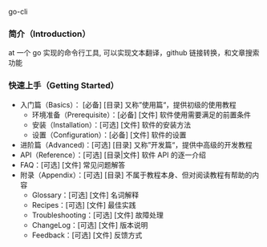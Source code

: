 go-cli

### 简介（Introduction）
at 一个 go 实现的命令行工具, 可以实现文本翻译，github 链接转换，和文章搜索功能

### 快速上手（Getting Started）


* 入门篇（Basics）： [必备] [目录] 又称”使用篇“，提供初级的使用教程
    * 环境准备（Prerequisite）：[必备] [文件] 软件使用需要满足的前置条件
    * 安装（Installation）：[可选] [文件] 软件的安装方法
    * 设置（Configuration）：[必备] [文件] 软件的设置
* 进阶篇（Advanced)：[可选] [目录] 又称”开发篇“，提供中高级的开发教程
* API（Reference）：[可选] [目录|文件] 软件 API 的逐一介绍
* FAQ：[可选] [文件] 常见问题解答
* 附录（Appendix）：[可选] [目录] 不属于教程本身、但对阅读教程有帮助的内容
    * Glossary：[可选] [文件] 名词解释
    * Recipes：[可选] [文件] 最佳实践
    * Troubleshooting：[可选] [文件] 故障处理
    * ChangeLog：[可选] [文件] 版本说明
    * Feedback：[可选] [文件] 反馈方式
